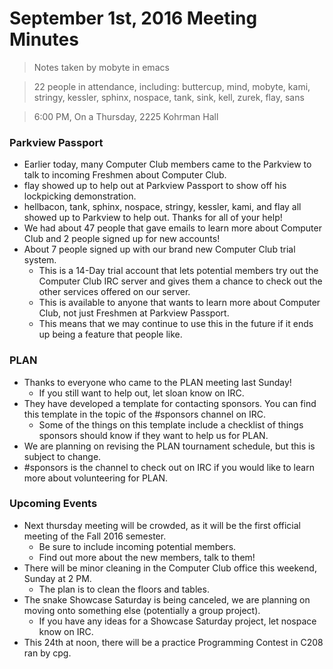 # September 1st, 2016 Meeting Minutes
> Notes taken by mobyte in emacs

> 22 people in attendance, including: buttercup, mind, mobyte, kami, stringy, kessler, sphinx, nospace, tank, sink, kell, zurek, flay, sans

> 6:00 PM, On a Thursday, 2225 Kohrman Hall

### Parkview Passport
- Earlier today, many Computer Club members came to the Parkview to talk to incoming Freshmen about Computer Club.
- flay showed up to help out at Parkview Passport to show off his lockpicking demonstration.
- hellbacon, tank, sphinx, nospace, stringy, kessler, kami, and flay all showed up to Parkview to help out. Thanks for all of your help!
- We had about 47 people that gave emails to learn more about Computer Club and 2 people signed up for new accounts!
- About 7 people signed up with our brand new Computer Club trial system.
  - This is a 14-Day trial account that lets potential members try out the Computer Club IRC server and gives them a chance to check out the other services offered on our server.
  - This is available to anyone that wants to learn more about Computer Club, not just Freshmen at Parkview Passport.
  - This means that we may continue to use this in the future if it ends up being a feature that people like.
  
### PLAN
- Thanks to everyone who came to the PLAN meeting last Sunday!
  - If you still want to help out, let sloan know on IRC.
- They have developed a template for contacting sponsors. You can find this template in the topic of the #sponsors channel on IRC.
  - Some of the things on this template include a checklist of things sponsors should know if they want to help us for PLAN.
- We are planning on revising the PLAN tournament schedule, but this is subject to change.
- #sponsors is the channel to check out on IRC if you would like to learn more about volunteering for PLAN.

### Upcoming Events
- Next thursday meeting will be crowded, as it will be the first official meeting of the Fall 2016 semester.
  - Be sure to include incoming potential members.
  - Find out more about the new members, talk to them!
- There will be minor cleaning in the Computer Club office this weekend, Sunday at 2 PM.
  - The plan is to clean the floors and tables.
- The snake Showcase Saturday is being canceled, we are planning on moving onto something else (potentially a group project).
  - If you have any ideas for a Showcase Saturday project, let nospace know on IRC.
- This 24th at noon, there will be a practice Programming Contest in C208 ran by cpg.
